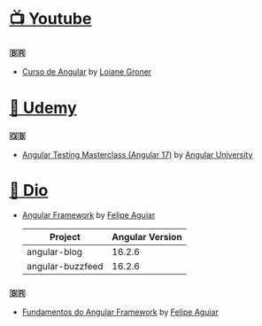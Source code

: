 # [:tv: Youtube](https://www.dio.me/)

### 🇧🇷

- [Curso de Angular](https://www.youtube.com/@loianegroner) by [Loiane Groner](https://www.youtube.com/@loianegroner)

# [:crystal_ball: Udemy](https://www.dio.me/)

### 🇬🇧

- [Angular Testing Masterclass (Angular 17)](https://www.udemy.com/course/angular-testing-course/) by [Angular University](https://www.udemy.com/user/vascocavalheiro/)

# [:milky_way: Dio](https://www.dio.me/)

- [Angular Framework](https://google.com) by [Felipe Aguiar](https://google.com)

  | Project          | Angular Version |
  | ---------------- | --------------- |
  | angular-blog     | 16.2.6          |
  | angular-buzzfeed | 16.2.6          |

### 🇧🇷

- [Fundamentos do Angular Framework](https://www.dio.me/) by [Felipe Aguiar](https://github.com/felipeAguiarCode)

